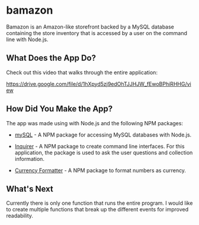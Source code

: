 # bamazon

Bamazon is an Amazon-like storefront backed by a MySQL database containing the store inventory that is accessed by a user on the command line with Node.js.

## What Does the App Do?

Check out this video that walks through the entire application:

https://drive.google.com/file/d/1hXpyd5zj9edOhTJJHJW_fEwoBPhiRHHG/view

## How Did You Make the App?

The app was made using with Node.js and the following NPM packages:

* [mySQL](https://www.npmjs.com/package/mysql) - A NPM package for accessing MySQL databases with Node.js. 
   
* [Inquirer](https://www.npmjs.com/package/inquirer) - A NPM package to create command line interfaces. For this application, the package is used to ask the user questions and collection information.

* [Currency Formatter](https://www.npmjs.com/package/currency-formatter) - A NPM package to format numbers as currency. 

## What's Next

Currently there is only one function that runs the entire program. I would like to create multiple functions that break up the different events for improved readability.